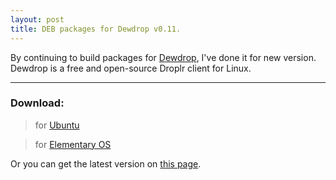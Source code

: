 ```yaml
---
layout: post
title: DEB packages for Dewdrop v0.11.
---
```


By continuing to build packages for <a href="http://dewdrop.deepcode.net/">Dewdrop</a>, I've done it for new version.
Dewdrop is a free and open-source Droplr client for Linux.

-----
### Download:

> for <a href="/dewdrop/0.11/dewdrop-ubuntu.deb">Ubuntu</a>

> for <a href="/dewdrop/0.11/dewdrop-eos.deb">Elementary OS</a>

Or you can get the latest version on <a href="/dewdrop">this page</a>.
